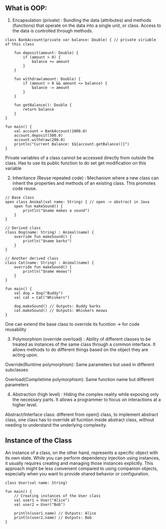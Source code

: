 ## What is OOP:

1. Encapsulation (private) : Bundling the data (attributes) and methods (functions) that operate on the data into a single unit, or class. Access to the data is controlled through methods.
```
class BankAccount(private var balance: Double) { // private viriable of this class

    fun deposit(amount: Double) {
        if (amount > 0) {
            balance += amount
        }
    }

    fun withdraw(amount: Double) {
        if (amount > 0 && amount <= balance) {
            balance -= amount
        }
    }

    fun getBalance(): Double {
        return balance
    }
}

fun main() {
    val account = BankAccount(1000.0)
    account.deposit(500.0)
    account.withdraw(200.0)
    println("Current Balance: $${account.getBalance()}")
}

```
Private variables of a class cannot be accessed directly from outside the class. Has to use its public function to do set get modification on this variable

2. Inheritance (Reuse repeated code) : Mechanism where a new class can inherit the properties and methods of an existing class. This promotes code reuse.
```
// Base class
open class Animal(val name: String) { // open -> abstract in Java
    open fun makeSound() {
        println("$name makes a sound")
    }
}

// Derived class
class Dog(name: String) : Animal(name) {
    override fun makeSound() {
        println("$name barks")
    }
}

// Another derived class
class Cat(name: String) : Animal(name) {
    override fun makeSound() {
        println("$name meows")
    }
}

fun main() {
    val dog = Dog("Buddy")
    val cat = Cat("Whiskers")

    dog.makeSound() // Outputs: Buddy barks
    cat.makeSound() // Outputs: Whiskers meows
}

```
One can extend the base class to override its fucntion -> for code reusability

3. Polymorphism (override overload) : Ability of different classes to be treated as instances of the same class through a common interface. It allows methods to do different things based on the object they are acting upon.

Override(Runtime polymorphism): Same parameters but used in different subclasses

Overload(Compiletime polymorphism): Same function name but different parameters


4. Abstraction (high level) : Hiding the complex reality while exposing only the necessary parts. It allows a programmer to focus on interactions at a higher level.

Abstract/Interface class: different from open() class, to implement abstract class, one class has to override all fucntion inside abstract class, without needing to understand the underlying complexity.


## Instance of the Class
An instance of a class, on the other hand, represents a specific object with its own state. While you can perform dependency injection using instances, it usually requires creating and managing those instances explicitly. This approach might be less convenient compared to using companion objects, especially when you want to provide shared behavior or configuration.

```
class User(val name: String)

fun main() {
    // Creating instances of the User class
    val user1 = User("Alice")
    val user2 = User("Bob")

    println(user1.name) // Outputs: Alice
    println(user2.name) // Outputs: Bob
}

```




